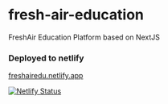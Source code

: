 # fresh-air-education
FreshAir Education Platform based on NextJS

### Deployed to netlify

[freshairedu.netlify.app](https://freshairedu.netlify.app/)

[![Netlify Status](https://api.netlify.com/api/v1/badges/aa72161f-9a7e-4159-96c1-f971d248c375/deploy-status)](https://app.netlify.com/projects/freshairedu/deploys)

